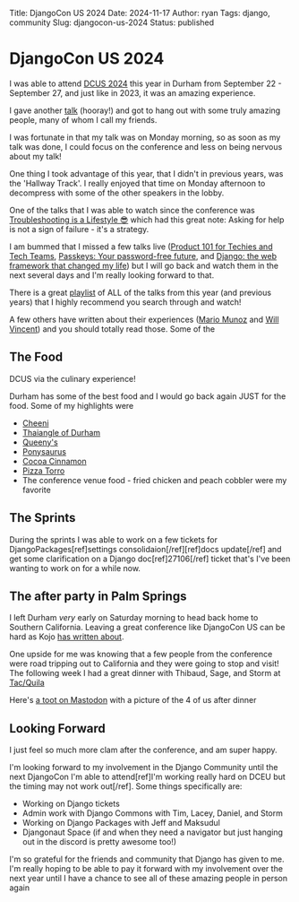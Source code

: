 Title: DjangoCon US 2024
Date: 2024-11-17
Author: ryan
Tags: django, community
Slug: djangocon-us-2024
Status: published

# DjangoCon US 2024

I was able to attend [DCUS 2024](https://2024.djangocon.us) this year in Durham from September 22 - September 27, and just like in 2023, it was an amazing experience.

I gave another [talk](https://www.youtube.com/watch?v=JLYaAYY4JPc) (hooray!) and got to hang out with some truly amazing people, many of whom I call my friends.

I was fortunate in that my talk was on Monday morning, so as soon as my talk was done, I could focus on the conference and less on being nervous about my talk!

One thing I took advantage of this year, that I didn't in previous years, was the 'Hallway Track'. I really enjoyed that time on Monday afternoon to decompress with some of the other speakers in the lobby.

One of the talks that I was able to watch since the conference was [Troubleshooting is a Lifestyle 😎](https://www.youtube.com/watch?v=a7iUKbug82k) which had this great note: Asking for help is not a sign of failure - it's a strategy.

I am bummed that I missed a few talks live ([Product 101 for Techies and Tech Teams](https://www.youtube.com/watch?v=75M0MC66H2o), [Passkeys: Your password-free future](https://www.youtube.com/watch?v=ylv_k8TRpPk), and [Django: the web framework that changed my life](https://www.youtube.com/watch?v=X0Urp3RsKLY)) but I will go back and watch them in the next several days and I'm really looking forward to that.

There is a great [playlist](https://www.youtube.com/playlist?list=PL2NFhrDSOxgWqE_5w5CX2iUR7-P1D0ny7) of ALL of the talks from this year (and previous years) that I highly recommend you search through and watch!

A few others have written about their experiences ([Mario Munoz](https://pythonbynight.com/blog/djangocon-2024) and [Will Vincent](https://wsvincent.com/djangoconus-recap/)) and you should totally read those. Some of the

## The Food

DCUS via the culinary experience!

Durham has some of the best food and I would go back again JUST for the food. Some of my highlights were

- [Cheeni](https://www.cheenidurham.com/)
- [Thaiangle of Durham](https://www.thaiangleofdurham.com/)
- [Queeny's](https://www.queenysdurham.com/)
- [Ponysaurus](https://www.ponysaurusbrewing.com/)
- [Cocoa Cinnamon](https://littlewaves.coffee/pages/old-north-durham?srsltid=AfmBOooaYRO5ZB5bS9mZ43O1J_lVMyXSD_4ma0i8GZjaRg7UxcOgPaAm)
- [Pizza Torro](https://pizzeriatoro.com/)
- The conference venue food - fried chicken and peach cobbler were my favorite

## The Sprints

During the sprints I was able to work on a few tickets for DjangoPackages[ref]settings consolidaion[/ref][ref]docs update[/ref] and get some clarification on a Django doc[ref]27106[/ref] ticket that's I've been wanting to work on for a while now.

## The after party in Palm Springs

I left Durham *very* early on Saturday morning to head back home to Southern California. Leaving a great conference like DjangoCon US can be hard as Kojo [has written about](https://kojoidrissa.com/conferences/community/pycon%20africa/noramgt/2019/08/11/post_conference_depression.html).

One upside for me was knowing that a few people from the conference were road tripping out to California and they were going to stop and visit! The following week I had a great dinner with Thibaud, Sage, and Storm at [Tac/Quila](https://tacquila.com/)

Here's [a toot on Mastodon](https://mastodon.social/@ryancheley/113237643354514479) with a picture of the 4 of us after dinner

## Looking Forward

I just feel so much more clam after the conference, and am super happy.

I'm looking forward to my involvement in the Django Community until the next DjangoCon I'm able to attend[ref]I'm working really hard on DCEU but the timing may not work out[/ref]. Some things specifically are:

* Working on Django tickets
* Admin work with Django Commons with Tim, Lacey, Daniel, and Storm
* Working on Django Packages with Jeff and Maksudul
* Djangonaut Space (if and when they need a navigator but just hanging out in the discord is pretty awesome too!)

I'm so grateful for the friends and community that Django has given to me. I'm really hoping to be able to pay it forward with my involvement over the next year until I have a chance to see all of these amazing people in person again
